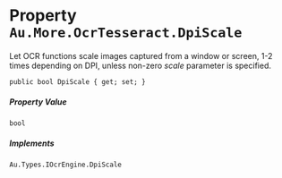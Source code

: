 # Property `Au.More.OcrTesseract.DpiScale`

Let OCR functions scale images captured from a window or screen, 1-2 times depending on DPI, unless non-zero *scale* parameter is specified.

```
public bool DpiScale { get; set; }
```

##### Property Value

`bool`

##### Implements

`Au.Types.IOcrEngine.DpiScale`